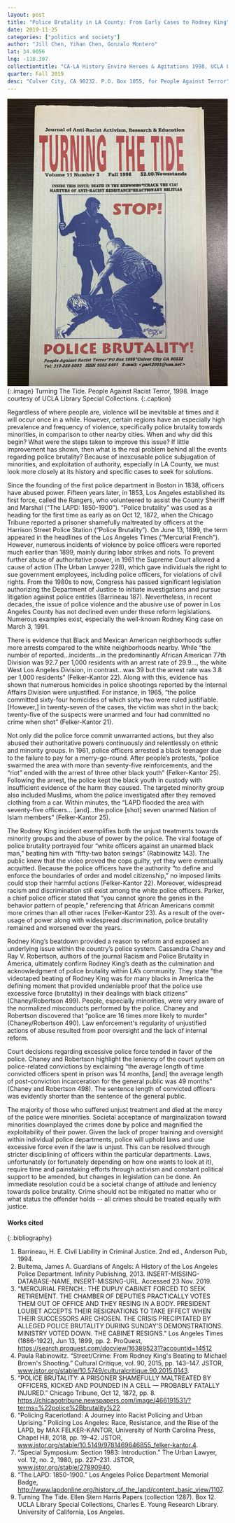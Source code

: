 ```yaml
---
layout: post
title: "Police Brutality in LA County: From Early Cases to Rodney King"
date: 2019-11-25
categories: ["politics and society"]
author: "Jill Chen, Yihan Chen, Gonzalo Montero"
lat: 34.0056
lng: -118.397
collectiontitle: "CA-LA History Enviro Heroes & Agitations 1998, UCLA Library Special Collections"
quarter: Fall 2019
desc: "Culver City, CA 90232. P.O. Box 1055, for People Against Terror"
---
```


![Turning the Tide Vol. 11 No. 3 has a picture that says "Stop Police Brutality!" There are several campaigns, articles, and images exhibiting police brutality to promote awareness and reformation.](images/turningthetide.jpg)
   {:.image}
Turning The Tide. People Against Racist Terror, 1998. Image courtesy of UCLA Library Special Collections.
   {:.caption}
   
   
   Regardless of where people are, violence will be inevitable at times and it will occur once in a while. However, certain regions have an especially high prevalence and frequency of violence, specifically police brutality towards minorities, in comparison to other nearby cities. When and why did this begin? What were the steps taken to improve this issue? If little improvement has shown, then what is the real problem behind all the events regarding police brutality? Because of  inexcusable police subjugation of minorities, and exploitation of authority, especially in LA County, we must look more closely at its history and specific cases to seek for solutions.

Since the founding of the first police department in Boston in 1838, officers have abused power. Fifteen years later, in 1853, Los Angeles established its first force, called the Rangers, who volunteered to assist the County Sheriff and Marshal (“The LAPD: 1850-1900”). “Police brutality” was used as a heading for the first time as early as on Oct 12, 1872, when the Chicago Tribune reported a prisoner shamefully maltreated by officers at the Harrison Street Police Station (“Police Brutality”). On June 13, 1899, the term appeared in the headlines of the Los Angeles Times (“Mercurial French”). However, numerous incidents of violence by police officers were reported much earlier than 1899, mainly during labor strikes and riots. To prevent further abuse of authoritative power, in 1961 the Supreme Court allowed a cause of action (The Urban Lawyer 228), which gave individuals the right to sue government employees, including police officers, for violations of civil rights. From the 1980s to now, Congress has passed significant legislation authorizing the Department of Justice to initiate investigations and pursue litigation against police entities (Barrineau 187). Nevertheless, in recent decades, the issue of police violence and the abusive use of power in Los Angeles County has not declined even under these reform legislations. Numerous examples exist, especially the well-known Rodney King case on March 3, 1991. 

There is evidence that Black and Mexican American neighborhoods suffer more arrests compared to the white neighborhoods nearby. While “the number of reported...incidents...in the predominantly African American 77th Division was 92.7 per 1,000 residents with an arrest rate of 29.9…, the white West Los Angeles Division, in contrast...was 39 but the arrest rate was 3.8 per 1,000 residents” (Felker-Kantor 22). Along with this, evidence has shown that numerous homicides in police shootings reported by the Internal Affairs Division were unjustified. For instance, in 1965, “the police committed sixty-four homicides of which sixty-two were ruled justifiable. [However,] in twenty-seven of the cases, the victim was shot in the back; twenty-five of the suspects were unarmed and four had committed no crime when shot” (Felker-Kantor 21). 

Not only did the police force commit unwarranted actions, but they also abused their authoritative powers continuously and relentlessly on ethnic and minority groups. In 1961, police officers arrested a black teenager due to the failure to pay for a merry-go-round. After people’s protests, “police swarmed the area with more than seventy-five reinforcements, and the “riot” ended with the arrest of three other black youth” (Felker-Kantor 25). Following the arrest, the police kept the black youth in custody with insufficient evidence of the harm they caused. The targeted minority group also included Muslims, whom the police investigated after they removed clothing from a car. Within minutes, the “LAPD flooded the area with seventy-five officers... [and]...the police [shot] seven unarmed Nation of Islam members” (Felker-Kantor 25).

The Rodney King incident exemplifies both the unjust treatments towards minority groups and the abuse of power by the police. The viral footage of police brutality portrayed four “white officers against an unarmed black man,” beating him with “fifty-two baton swings” (Rabinowitz 143). The public knew that the video proved the cops guilty, yet they were eventually acquitted. Because the police officers have the authority “to define and enforce the boundaries of order and model citizenship,” no imposed limits could stop their harmful actions (Felker-Kantor 22). Moreover, widespread racism and discrimination still exist among the white police officers. Parker, a chief police officer stated that “you cannot ignore the genes in the behavior pattern of people,” referencing that African Americans commit more crimes than all other races (Felker-Kantor 23). As a result of the over-usage of power along with widespread discrimination, police brutality remained and worsened over the years.

Rodney King’s beatdown provided a reason to reform and exposed an underlying issue within the country’s police system. Cassandra Chaney and Ray V. Robertson, authors of the journal Racism and Police Brutality in America, ultimately confirm Rodney King’s death as the culmination and acknowledgment of police brutality within LA’s community. They state "the videotaped beating of Rodney King was for many blacks in America the defining moment that provided undeniable proof that the police use excessive force (brutality) in their dealings with black citizens"(Chaney/Robertson 499). People, especially minorities, were very aware of the normalized misconducts performed by the police. Chaney and Robertson discovered that “police are 16 times more likely to murder" (Chaney/Robertson 490). Law enforcement's regularity of unjustified actions of abuse resulted from poor oversight and the lack of internal reform.

Court decisions regarding excessive police force tended in favor of the police. Chaney and Robertson highlight the leniency of the court system on police-related convictions by exclaiming “the average length of time convicted officers spent in prison was 14 months, [and] the average length of post-conviction incarceration for the general public was 49 months" (Chaney and Robertson 498). The sentence length of convicted officers was evidently shorter than the sentence of the general public. 

The majority of those who suffered unjust treatment and died at the mercy of the police were minorities. Societal acceptance of marginalization toward minorities downplayed the crimes done by police and magnified the exploitability of their power. Given the lack of proper training and oversight within individual police departments, police will uphold laws and use excessive force even if the law is unjust. This can be resolved through stricter disciplining of officers within the particular departments. Laws, unfortunately (or fortunately depending on how one wants to look at it), require time and painstaking efforts through activism and constant political support to be amended, but changes in legislation can be done. An immediate resolution could be a societal change of attitude and leniency towards police brutality. Crime should not be mitigated no matter who or what status the offender holds -- all crimes should be treated equally with justice.


#### Works cited

{:.bibliography}
1. Barrineau, H. E. Civil Liability in Criminal Justice. 2nd ed., Anderson Pub, 1994.
2. Bultema, James A. Guardians of Angels: A History of the Los Angeles Police Department. 
Infinity Publishing, 2013. INSERT-MISSING-DATABASE-NAME, INSERT-MISSING-URL. Accessed 23 Nov. 2019. 
3. "MERCURIAL FRENCH.: THE DUPUY CABINET FORCED TO SEEK RETIREMENT. THE 
CHAMBER OF DEPUTIES PRACTICALLY VOTES THEM OUT OF OFFICE AND THEY RESING IN A BODY. PRESIDENT LOUBET ACCEPTS THEIR RESIGNATIONS TO TAKE EFFECT WHEN THEIR SUCCESSORS ARE CHOSEN. THE CRISIS PRECIPITATED BY ALLEGED POLICE BRUTALITY DURING SUNDAY'S DEMONSTRATIONS. MINISTRY VOTED DOWN. THE CABINET RESIGNS." Los Angeles Times (1886-1922), Jun 13, 1899, pp. 2. ProQuest, https://search.proquest.com/docview/163895231?accountid=14512
4. Paula Rabinowitz. “Street/Crime: From Rodney King's Beating to Michael Brown's Shooting.” 
Cultural Critique, vol. 90, 2015, pp. 143–147. JSTOR, www.jstor.org/stable/10.5749/culturalcritique.90.2015.0143.
5. “POLICE BRUTALITY: A PRISONER SHAMEFULLY MALTREATED BY OFFICERS, 
KICKED AND POUNDED IN A CELL — PROBABLY FATALLY INJURED.” Chicago Tribune, Oct 12, 1872, pp. 8. https://chicagotribune.newspapers.com/image/466191531/?terms=%22police%2Bbrutality%22
6. “Policing Raceriotland: A Journey into Racist Policing and Urban Uprising.” Policing Los 
Angeles: Race, Resistance, and the Rise of the LAPD, by MAX FELKER-KANTOR, University of North Carolina Press, Chapel Hill, 2018, pp. 19–42. JSTOR, www.jstor.org/stable/10.5149/9781469646855_felker-kantor.4.
7. “Special Symposium: Section 1983: Introduction.” The Urban Lawyer, vol. 12, no. 2, 1980, pp. 
227–231. JSTOR, www.jstor.org/stable/27890940.
8. “The LAPD: 1850-1900.” Los Angeles Police Department Memorial Badge, 
http://www.lapdonline.org/history_of_the_lapd/content_basic_view/1107.
9. Turning The Tide. Ellen Stern Harris Papers (collection 1287). Box 12. UCLA Library Special 
Collections, Charles E. Young Research Library. University of California, Los Angeles. 
